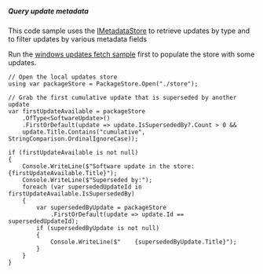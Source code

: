 
##### Query update metadata

This code sample uses the [IMetadataStore](/api/Microsoft.PackageGraph.Storage.IMetadataStore.html) to retrieve updates by type and to filter updates by various metadata fields

Run the [windows updates fetch sample](windows-updates-fetch.html) first to populate the store with some updates.

```
// Open the local updates store
using var packageStore = PackageStore.Open("./store");

// Grab the first cumulative update that is superseded by another update
var firstUpdateAvailable = packageStore
    .OfType<SoftwareUpdate>()
    .FirstOrDefault(update => update.IsSupersededBy?.Count > 0 && 
    update.Title.Contains("cumulative", StringComparison.OrdinalIgnoreCase));

if (firstUpdateAvailable is not null)
{
    Console.WriteLine($"Software update in the store: {firstUpdateAvailable.Title}");
    Console.WriteLine($"Superseded by:");
    foreach (var supersededUpdateId in firstUpdateAvailable.IsSupersededBy)
    {
        var supersededByUpdate = packageStore
            .FirstOrDefault(update => update.Id == supersededUpdateId);
        if (supersededByUpdate is not null)
        {
            Console.WriteLine($"    {supersededByUpdate.Title}");
        }
    }    
}
```
